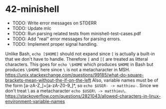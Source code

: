 # 42-minishell

- TODO: Write error messages on STDERR
- TODO: Update mlc
- TODO: Run parsing related tests from minishell-test-cases.pdf
- TODO: Add "real" error messages for parsing errors.
- TODO: Implement proper signal handling.

Unlike Bash, `echo [$HOME]` should not expand since `[` is actually a
built-in that we don't have to handle. Therefore `[` and `[[` are
treated as litteral characters. This goes for `echo \$HOME` which
produces `$HOME` in Bash but produces `\$HOME` here since `\` is not a
metacharacter in MSH.
https://unix.stackexchange.com/questions/99185/what-do-square-brackets-mean-without-the-if-on-the-left
Also, variable names must be of the form [a-zA-Z_]+[a-zA-Z0-9_]*, so
`echo $USER- -> matthieu-`. Since we don't treat \ as a metacharacter
`echo $USER\ -> matthieu\`.
https://stackoverflow.com/questions/2821043/allowed-characters-in-linux-environment-variable-names

